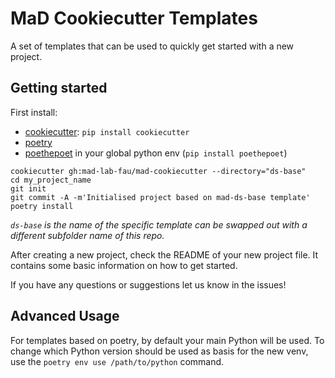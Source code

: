 # MaD Cookiecutter Templates

A set of templates that can be used to quickly get started with a new project.

## Getting started

First install:

- [cookiecutter](https://github.com/cookiecutter/cookiecutter/tree/master): `pip install cookiecutter`
- [poetry](https://python-poetry.org/docs/#installation)
- [poethepoet](https://github.com/nat-n/poethepoet) in your global python env (`pip install poethepoet`)

```
cookiecutter gh:mad-lab-fau/mad-cookiecutter --directory="ds-base"
cd my_project_name
git init
git commit -A -m'Initialised project based on mad-ds-base template'
poetry install
```

_`ds-base` is the name of the specific template can be swapped out with a different subfolder name of this repo._

After creating a new project, check the README of your new project file.
It contains some basic information on how to get started.

If you have any questions or suggestions let us know in the issues!

## Advanced Usage

For templates based on poetry, by default your main Python will be used.
To change which Python version should be used as basis for the new venv, use the `poetry env use /path/to/python` command.

